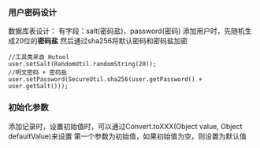 ### 用户密码设计
数据库表设计：
有字段：salt(密码盐)，password(密码)
添加用户时，先随机生成20位的**密码盐**
然后通过sha256将默认密码和密码盐加密
```
//工具类来自 Hutool
user.setSalt(RandomUtil.randomString(20));
//明文密码 + 密码盐
user.setPassword(SecureUtil.sha256(user.getPassword() + user.getSalt()));
```

### 初始化参数
添加记录时，设置初始值时，可以通过Convert.toXXX(Object value, Object defaultValue)来设置
第一个参数为初始值，如果初始值为空，则设置为默认值


